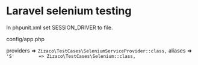 # Laravel selenium testing

In phpunit.xml set SESSION_DRIVER to file.

config/app.php

providers => `Zizaco\TestCases\SeleniumServiceProvider::class,`
aliases => `'S'			=> Zizaco\TestCases\Selenium::class,`